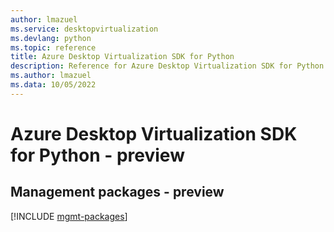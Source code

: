 ```yaml
---
author: lmazuel
ms.service: desktopvirtualization
ms.devlang: python
ms.topic: reference
title: Azure Desktop Virtualization SDK for Python
description: Reference for Azure Desktop Virtualization SDK for Python
ms.author: lmazuel
ms.data: 10/05/2022
---
```

# Azure Desktop Virtualization SDK for Python - preview

## Management packages - preview
[!INCLUDE [mgmt-packages](desktop-virtualization-mgmt-index.md)]